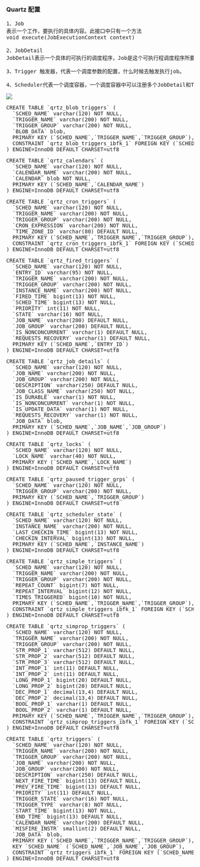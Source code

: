 ### Quartz 配置

<pre>
1、Job
表示一个工作，要执行的具体内容。此接口中只有一个方法
void execute(JobExecutionContext context)
 
2、JobDetail
JobDetail表示一个具体的可执行的调度程序，Job是这个可执行程调度程序所要执行的内容，另外JobDetail还包含了这个任务调度的方案和策略。
 
3、Trigger 触发器，代表一个调度参数的配置，什么时候去触发执行job。
 
4、Scheduler代表一个调度容器，一个调度容器中可以注册多个JobDetail和Trigger。当Trigger与JobDetail组合，就可以被Scheduler容器调度
</pre>

![](https://i.imgur.com/bCm75FA.png)

<pre>
CREATE TABLE `qrtz_blob_triggers` (
  `SCHED_NAME` varchar(120) NOT NULL,
  `TRIGGER_NAME` varchar(200) NOT NULL,
  `TRIGGER_GROUP` varchar(200) NOT NULL,
  `BLOB_DATA` blob,
  PRIMARY KEY (`SCHED_NAME`,`TRIGGER_NAME`,`TRIGGER_GROUP`),
  CONSTRAINT `qrtz_blob_triggers_ibfk_1` FOREIGN KEY (`SCHED_NAME`, `TRIGGER_NAME`, `TRIGGER_GROUP`) REFERENCES `qrtz_triggers` (`SCHED_NAME`, `TRIGGER_NAME`, `TRIGGER_GROUP`)
) ENGINE=InnoDB DEFAULT CHARSET=utf8
</pre>

<pre>
CREATE TABLE `qrtz_calendars` (
  `SCHED_NAME` varchar(120) NOT NULL,
  `CALENDAR_NAME` varchar(200) NOT NULL,
  `CALENDAR` blob NOT NULL,
  PRIMARY KEY (`SCHED_NAME`,`CALENDAR_NAME`)
) ENGINE=InnoDB DEFAULT CHARSET=utf8
</pre>

<pre>
CREATE TABLE `qrtz_cron_triggers` (
  `SCHED_NAME` varchar(120) NOT NULL,
  `TRIGGER_NAME` varchar(200) NOT NULL,
  `TRIGGER_GROUP` varchar(200) NOT NULL,
  `CRON_EXPRESSION` varchar(200) NOT NULL,
  `TIME_ZONE_ID` varchar(80) DEFAULT NULL,
  PRIMARY KEY (`SCHED_NAME`,`TRIGGER_NAME`,`TRIGGER_GROUP`),
  CONSTRAINT `qrtz_cron_triggers_ibfk_1` FOREIGN KEY (`SCHED_NAME`, `TRIGGER_NAME`, `TRIGGER_GROUP`) REFERENCES `qrtz_triggers` (`SCHED_NAME`, `TRIGGER_NAME`, `TRIGGER_GROUP`)
) ENGINE=InnoDB DEFAULT CHARSET=utf8
</pre>

<pre>
CREATE TABLE `qrtz_fired_triggers` (
  `SCHED_NAME` varchar(120) NOT NULL,
  `ENTRY_ID` varchar(95) NOT NULL,
  `TRIGGER_NAME` varchar(200) NOT NULL,
  `TRIGGER_GROUP` varchar(200) NOT NULL,
  `INSTANCE_NAME` varchar(200) NOT NULL,
  `FIRED_TIME` bigint(13) NOT NULL,
  `SCHED_TIME` bigint(13) NOT NULL,
  `PRIORITY` int(11) NOT NULL,
  `STATE` varchar(16) NOT NULL,
  `JOB_NAME` varchar(200) DEFAULT NULL,
  `JOB_GROUP` varchar(200) DEFAULT NULL,
  `IS_NONCONCURRENT` varchar(1) DEFAULT NULL,
  `REQUESTS_RECOVERY` varchar(1) DEFAULT NULL,
  PRIMARY KEY (`SCHED_NAME`,`ENTRY_ID`)
) ENGINE=InnoDB DEFAULT CHARSET=utf8
</pre>

<pre>
CREATE TABLE `qrtz_job_details` (
  `SCHED_NAME` varchar(120) NOT NULL,
  `JOB_NAME` varchar(200) NOT NULL,
  `JOB_GROUP` varchar(200) NOT NULL,
  `DESCRIPTION` varchar(250) DEFAULT NULL,
  `JOB_CLASS_NAME` varchar(250) NOT NULL,
  `IS_DURABLE` varchar(1) NOT NULL,
  `IS_NONCONCURRENT` varchar(1) NOT NULL,
  `IS_UPDATE_DATA` varchar(1) NOT NULL,
  `REQUESTS_RECOVERY` varchar(1) NOT NULL,
  `JOB_DATA` blob,
  PRIMARY KEY (`SCHED_NAME`,`JOB_NAME`,`JOB_GROUP`)
) ENGINE=InnoDB DEFAULT CHARSET=utf8
</pre>

<pre>
CREATE TABLE `qrtz_locks` (
  `SCHED_NAME` varchar(120) NOT NULL,
  `LOCK_NAME` varchar(40) NOT NULL,
  PRIMARY KEY (`SCHED_NAME`,`LOCK_NAME`)
) ENGINE=InnoDB DEFAULT CHARSET=utf8
</pre>

<pre>
CREATE TABLE `qrtz_paused_trigger_grps` (
  `SCHED_NAME` varchar(120) NOT NULL,
  `TRIGGER_GROUP` varchar(200) NOT NULL,
  PRIMARY KEY (`SCHED_NAME`,`TRIGGER_GROUP`)
) ENGINE=InnoDB DEFAULT CHARSET=utf8
</pre>

<pre>
CREATE TABLE `qrtz_scheduler_state` (
  `SCHED_NAME` varchar(120) NOT NULL,
  `INSTANCE_NAME` varchar(200) NOT NULL,
  `LAST_CHECKIN_TIME` bigint(13) NOT NULL,
  `CHECKIN_INTERVAL` bigint(13) NOT NULL,
  PRIMARY KEY (`SCHED_NAME`,`INSTANCE_NAME`)
) ENGINE=InnoDB DEFAULT CHARSET=utf8
</pre>

<pre>
CREATE TABLE `qrtz_simple_triggers` (
  `SCHED_NAME` varchar(120) NOT NULL,
  `TRIGGER_NAME` varchar(200) NOT NULL,
  `TRIGGER_GROUP` varchar(200) NOT NULL,
  `REPEAT_COUNT` bigint(7) NOT NULL,
  `REPEAT_INTERVAL` bigint(12) NOT NULL,
  `TIMES_TRIGGERED` bigint(10) NOT NULL,
  PRIMARY KEY (`SCHED_NAME`,`TRIGGER_NAME`,`TRIGGER_GROUP`),
  CONSTRAINT `qrtz_simple_triggers_ibfk_1` FOREIGN KEY (`SCHED_NAME`, `TRIGGER_NAME`, `TRIGGER_GROUP`) REFERENCES `qrtz_triggers` (`SCHED_NAME`, `TRIGGER_NAME`, `TRIGGER_GROUP`)
) ENGINE=InnoDB DEFAULT CHARSET=utf8
</pre>

<pre>
CREATE TABLE `qrtz_simprop_triggers` (
  `SCHED_NAME` varchar(120) NOT NULL,
  `TRIGGER_NAME` varchar(200) NOT NULL,
  `TRIGGER_GROUP` varchar(200) NOT NULL,
  `STR_PROP_1` varchar(512) DEFAULT NULL,
  `STR_PROP_2` varchar(512) DEFAULT NULL,
  `STR_PROP_3` varchar(512) DEFAULT NULL,
  `INT_PROP_1` int(11) DEFAULT NULL,
  `INT_PROP_2` int(11) DEFAULT NULL,
  `LONG_PROP_1` bigint(20) DEFAULT NULL,
  `LONG_PROP_2` bigint(20) DEFAULT NULL,
  `DEC_PROP_1` decimal(13,4) DEFAULT NULL,
  `DEC_PROP_2` decimal(13,4) DEFAULT NULL,
  `BOOL_PROP_1` varchar(1) DEFAULT NULL,
  `BOOL_PROP_2` varchar(1) DEFAULT NULL,
  PRIMARY KEY (`SCHED_NAME`,`TRIGGER_NAME`,`TRIGGER_GROUP`),
  CONSTRAINT `qrtz_simprop_triggers_ibfk_1` FOREIGN KEY (`SCHED_NAME`, `TRIGGER_NAME`, `TRIGGER_GROUP`) REFERENCES `qrtz_triggers` (`SCHED_NAME`, `TRIGGER_NAME`, `TRIGGER_GROUP`)
) ENGINE=InnoDB DEFAULT CHARSET=utf8
</pre>

<pre>
CREATE TABLE `qrtz_triggers` (
  `SCHED_NAME` varchar(120) NOT NULL,
  `TRIGGER_NAME` varchar(200) NOT NULL,
  `TRIGGER_GROUP` varchar(200) NOT NULL,
  `JOB_NAME` varchar(200) NOT NULL,
  `JOB_GROUP` varchar(200) NOT NULL,
  `DESCRIPTION` varchar(250) DEFAULT NULL,
  `NEXT_FIRE_TIME` bigint(13) DEFAULT NULL,
  `PREV_FIRE_TIME` bigint(13) DEFAULT NULL,
  `PRIORITY` int(11) DEFAULT NULL,
  `TRIGGER_STATE` varchar(16) NOT NULL,
  `TRIGGER_TYPE` varchar(8) NOT NULL,
  `START_TIME` bigint(13) NOT NULL,
  `END_TIME` bigint(13) DEFAULT NULL,
  `CALENDAR_NAME` varchar(200) DEFAULT NULL,
  `MISFIRE_INSTR` smallint(2) DEFAULT NULL,
  `JOB_DATA` blob,
  PRIMARY KEY (`SCHED_NAME`,`TRIGGER_NAME`,`TRIGGER_GROUP`),
  KEY `SCHED_NAME` (`SCHED_NAME`,`JOB_NAME`,`JOB_GROUP`),
  CONSTRAINT `qrtz_triggers_ibfk_1` FOREIGN KEY (`SCHED_NAME`, `JOB_NAME`, `JOB_GROUP`) REFERENCES `qrtz_job_details` (`SCHED_NAME`, `JOB_NAME`, `JOB_GROUP`)
) ENGINE=InnoDB DEFAULT CHARSET=utf8
</pre>
